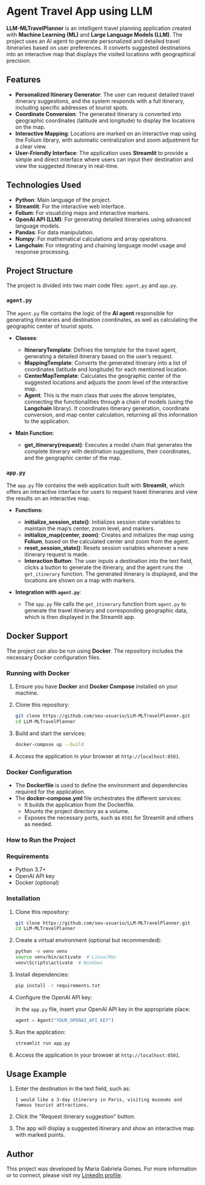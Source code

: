 # Agent Travel App using LLM

**LLM-MLTravelPlanner** is an intelligent travel planning application created with **Machine Learning (ML)** and **Large Language Models (LLM)**. The project uses an AI agent to generate personalized and detailed travel itineraries based on user preferences. It converts suggested destinations into an interactive map that displays the visited locations with geographical precision.

## Features

- **Personalized Itinerary Generator**: The user can request detailed travel itinerary suggestions, and the system responds with a full itinerary, including specific addresses of tourist spots.
- **Coordinate Conversion**: The generated itinerary is converted into geographic coordinates (latitude and longitude) to display the locations on the map.
- **Interactive Mapping**: Locations are marked on an interactive map using the Folium library, with automatic centralization and zoom adjustment for a clear view.
- **User-Friendly Interface**: The application uses **Streamlit** to provide a simple and direct interface where users can input their destination and view the suggested itinerary in real-time.

## Technologies Used

- **Python**: Main language of the project.
- **Streamlit**: For the interactive web interface.
- **Folium**: For visualizing maps and interactive markers.
- **OpenAI API (LLM)**: For generating detailed itineraries using advanced language models.
- **Pandas**: For data manipulation.
- **Numpy**: For mathematical calculations and array operations.
- **Langchain**: For integrating and chaining language model usage and response processing.

## Project Structure

The project is divided into two main code files: `agent.py` and `app.py`.

### `agent.py`

The `agent.py` file contains the logic of the **AI agent** responsible for generating itineraries and destination coordinates, as well as calculating the geographic center of tourist spots.

- **Classes**:
  - **ItineraryTemplate**: Defines the template for the travel agent, generating a detailed itinerary based on the user’s request.
  - **MappingTemplate**: Converts the generated itinerary into a list of coordinates (latitude and longitude) for each mentioned location.
  - **CenterMapTemplate**: Calculates the geographic center of the suggested locations and adjusts the zoom level of the interactive map.
  - **Agent**: This is the main class that uses the above templates, connecting the functionalities through a chain of models (using the **Langchain** library). It coordinates itinerary generation, coordinate conversion, and map center calculation, returning all this information to the application.

- **Main Function**:
  - **get_itinerary(request)**: Executes a model chain that generates the complete itinerary with destination suggestions, their coordinates, and the geographic center of the map.

### `app.py`

The `app.py` file contains the web application built with **Streamlit**, which offers an interactive interface for users to request travel itineraries and view the results on an interactive map.

- **Functions**:
  - **initialize_session_state()**: Initializes session state variables to maintain the map’s center, zoom level, and markers.
  - **initialize_map(center, zoom)**: Creates and initializes the map using **Folium**, based on the calculated center and zoom from the agent.
  - **reset_session_state()**: Resets session variables whenever a new itinerary request is made.
  - **Interaction Button**: The user inputs a destination into the text field, clicks a button to generate the itinerary, and the agent runs the `get_itinerary` function. The generated itinerary is displayed, and the locations are shown on a map with markers.

- **Integration with `agent.py`**:
  - The `app.py` file calls the `get_itinerary` function from `agent.py` to generate the travel itinerary and corresponding geographic data, which is then displayed in the Streamlit app.

## Docker Support

The project can also be run using **Docker**. The repository includes the necessary Docker configuration files.

### Running with Docker

1. Ensure you have **Docker** and **Docker Compose** installed on your machine.
   
2. Clone this repository:

   ```bash
   git clone https://github.com/seu-usuario/LLM-MLTravelPlanner.git
   cd LLM-MLTravelPlanner
   ```

3. Build and start the services:

   ```bash
   docker-compose up --build
   ```

4. Access the application in your browser at `http://localhost:8501`.

### Docker Configuration

- The **Dockerfile** is used to define the environment and dependencies required for the application.
- The **docker-compose.yml** file orchestrates the different services:
  - It builds the application from the Dockerfile.
  - Mounts the project directory as a volume.
  - Exposes the necessary ports, such as `8501` for Streamlit and others as needed.

### How to Run the Project

### Requirements

- Python 3.7+
- OpenAI API key
- Docker (optional)

### Installation

1. Clone this repository:

   ```bash
   git clone https://github.com/seu-usuario/LLM-MLTravelPlanner.git
   cd LLM-MLTravelPlanner
   ```

2. Create a virtual environment (optional but recommended):

   ```bash
   python -m venv venv
   source venv/bin/activate  # Linux/Mac
   venv\Scripts\activate  # Windows
   ```

3. Install dependencies:

   ```bash
   pip install -r requirements.txt
   ```

4. Configure the OpenAI API key:

   In the `app.py` file, insert your OpenAI API key in the appropriate place:

   ```python
   agent = Agent("YOUR_OPENAI_API_KEY")
   ```

5. Run the application:

   ```bash
   streamlit run app.py
   ```

6. Access the application in your browser at `http://localhost:8501`.

## Usage Example

1. Enter the destination in the text field, such as:

   ```text
   I would like a 3-day itinerary in Paris, visiting museums and famous tourist attractions.
   ```

2. Click the "Request itinerary suggestion" button.

3. The app will display a suggested itinerary and show an interactive map with marked points.

## Author
This project was developed by Maria Gabriela Gomes. For more information or to connect, please visit my [LinkedIn profile](https://www.linkedin.com/in/maria-gabriela-gomes-27097431b?utm_source=share&utm_campaign=share_via&utm_content=profile&utm_medium=android_app).


